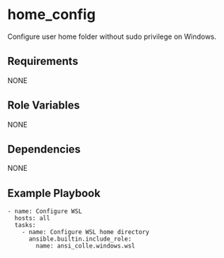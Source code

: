 home_config
=========

Configure user home folder without sudo privilege on Windows.

Requirements
------------

NONE

Role Variables
--------------

NONE

Dependencies
------------

NONE

Example Playbook
----------------

```
- name: Configure WSL
  hosts: all
  tasks:
    - name: Configure WSL home directory
      ansible.builtin.include_role:
        name: ansi_colle.windows.wsl
```
